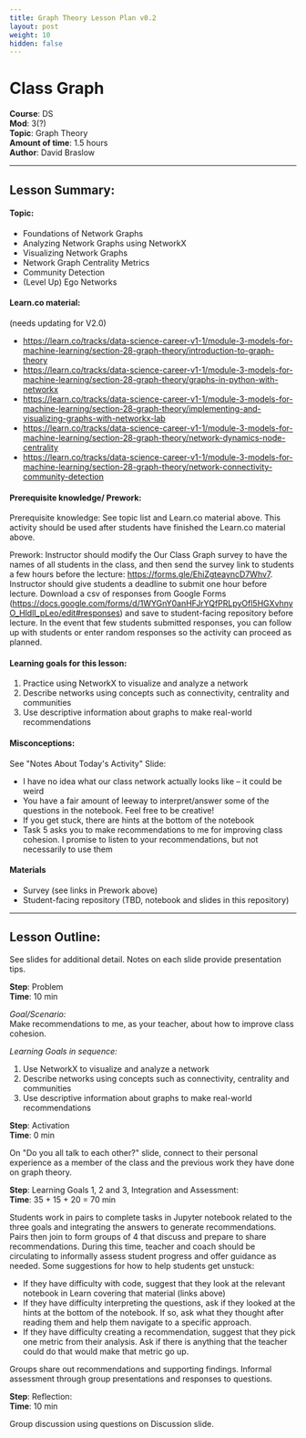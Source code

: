 ```yaml
---
title: Graph Theory Lesson Plan v0.2
layout: post
weight: 10
hidden: false
---
```



Class Graph
===


**Course**: DS   <br/>
**Mod**:    3(?)    <br/>
**Topic**:  Graph Theory    <br/>
**Amount of time**: 1.5 hours <br/>
**Author**: David Braslow


***

## Lesson Summary:

#### Topic:

* Foundations of Network Graphs
* Analyzing Network Graphs using NetworkX
* Visualizing Network Graphs
* Network Graph Centrality Metrics
* Community Detection
* (Level Up) Ego Networks

#### Learn.co material:
(needs updating for V2.0)
- https://learn.co/tracks/data-science-career-v1-1/module-3-models-for-machine-learning/section-28-graph-theory/introduction-to-graph-theory
- https://learn.co/tracks/data-science-career-v1-1/module-3-models-for-machine-learning/section-28-graph-theory/graphs-in-python-with-networkx
- https://learn.co/tracks/data-science-career-v1-1/module-3-models-for-machine-learning/section-28-graph-theory/implementing-and-visualizing-graphs-with-networkx-lab
- https://learn.co/tracks/data-science-career-v1-1/module-3-models-for-machine-learning/section-28-graph-theory/network-dynamics-node-centrality
- https://learn.co/tracks/data-science-career-v1-1/module-3-models-for-machine-learning/section-28-graph-theory/network-connectivity-community-detection

#### Prerequisite knowledge/ Prework:

Prerequisite knowledge: See topic list and Learn.co material above. This activity should be used after students have finished the Learn.co material above.

Prework: Instructor should modify the Our Class Graph survey to have the names of all students in the class, and then send the survey link to students a few hours before the lecture: https://forms.gle/EhiZgteayncD7Whv7. Instructor should give students a deadline to submit one hour before lecture. Download a csv of responses from Google Forms (https://docs.google.com/forms/d/1WYGnY0anHFJrYQfPRLpyOfl5HGXvhnyO_HldlI_pLeo/edit#responses) and save to student-facing repository before lecture. In the event that few students submitted responses, you can follow up with students or enter random responses so the activity can proceed as planned.

#### Learning goals for this lesson:
1. Practice using NetworkX to visualize and analyze a network
2. Describe networks using concepts such as connectivity, centrality and communities
3. Use descriptive information about graphs to make real-world recommendations

#### Misconceptions:
See "Notes About Today's Activity" Slide:

- I have no idea what our class network actually looks like – it could be weird
- You have a fair amount of leeway to interpret/answer some of the questions in the notebook. Feel free to be creative! 
- If you get stuck, there are hints at the bottom of the notebook
- Task 5 asks you to make recommendations to me for improving class cohesion. I promise to listen to your recommendations, but not necessarily to use them


#### Materials
- Survey (see links in Prework above)
- Student-facing repository (TBD, notebook and slides in this repository)

***


## Lesson Outline:

See slides for additional detail. Notes on each slide provide presentation tips.

**Step**: Problem <br/>
**Time**: 10 min

_Goal/Scenario:_<br/>
Make recommendations to me, as your teacher, about how to improve class cohesion.

_Learning Goals in sequence:_<br/>
1. Use NetworkX to visualize and analyze a network
2. Describe networks using concepts such as connectivity, centrality and communities
3. Use descriptive information about graphs to make real-world recommendations


**Step**: Activation <br/>
**Time**: 0 min

On "Do you all talk to each other?" slide, connect to their personal experience as a member of the class and the previous work they have done on graph theory. 

**Step**: Learning Goals 1, 2 and 3, Integration and Assessment:  <br/>
**Time**: 35 + 15 + 20 = 70 min

Students work in pairs to complete tasks in Jupyter notebook related to the three goals and integrating the answers to generate recommendations. Pairs then join to form groups of 4 that discuss and prepare to share recommendations. During this time, teacher and coach should be circulating to informally assess student progress and offer guidance as needed.
Some suggestions for how to help students get unstuck:
- If they have difficulty with code, suggest that they look at the relevant notebook in Learn covering that material (links above)
- If they have difficulty interpreting the questions, ask if they looked at the hints at the bottom of the notebook. If so, ask what they thought after reading them and help them navigate to a specific approach.
- If they have difficulty creating a recommendation, suggest that they pick one metric from their analysis. Ask if there is anything that the teacher could do that would make that metric go up.

Groups share out recommendations and supporting findings. Informal assessment through group presentations and responses to questions.

**Step**: Reflection:  <br/>
**Time**: 10 min

Group discussion using questions on Discussion slide.

